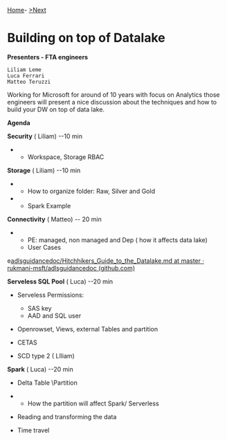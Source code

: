 
[Home](https://github.com/LiliamLeme/FTALive-Sessions_Synapse_SQL/blob/main/content/data/Synapse_SQL/Building_on_top_Datalake/Agenda.md)\- [>Next](https://github.com/LiliamLeme/FTALive-Sessions_Synapse_SQL/blob/main/content/data/Synapse_SQL/Building_on_top_Datalake/Workspace.md)


# Building  on top of  Datalake

**Presenters - FTA engineers**

	Liliam Leme
	Luca Ferrari
	Matteo Teruzzi

Working for Microsoft for around of 10 years with focus on Analytics those engineers will present a nice discussion about the techniques and how to build your DW on top of data lake.

**Agenda**

**Security** ( Liliam) --10 min

- - Workspace, Storage RBAC


 **Storage** ( Liliam) --10 min

- - How to organize folder:      Raw, Silver and Gold
- - Spark Example


**Connectivity** ( Matteo) -- 20 min

- - PE: managed, non      managed and Dep ( how it affects data lake)
  - User Cases

 

e[adlsguidancedoc/Hitchhikers_Guide_to_the_Datalake.md at master · rukmani-msft/adlsguidancedoc (github.com)](https://github.com/rukmani-msft/adlsguidancedoc/blob/master/Hitchhikers_Guide_to_the_Datalake.md)

 
**Serveless SQL Pool** ( Luca) --20 min
  - Serveless Permissions:      

    - SAS key
    - AAD and SQL user

- Openrowset, Views, external Tables   and partition
-  CETAS
- SCD type 2 ( LIliam)


**Spark** ( Luca) --20 min

- Delta Table \Partition

- - How the partition will affect  Spark/ Serverless

- Reading and transforming the data

- Time travel

 






